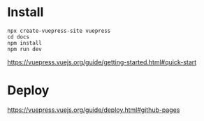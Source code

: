 # Install

```
npx create-vuepress-site vuepress
cd docs
npm install
npm run dev
```

https://vuepress.vuejs.org/guide/getting-started.html#quick-start

# Deploy

https://vuepress.vuejs.org/guide/deploy.html#github-pages